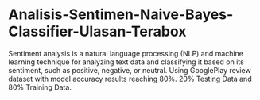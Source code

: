 # Analisis-Sentimen-Naive-Bayes-Classifier-Ulasan-Terabox
Sentiment analysis is a natural language processing (NLP) and machine learning technique for analyzing text data and classifying it based on its sentiment, such as positive, negative, or neutral. Using GooglePlay review dataset with model accuracy results reaching 80%. 20% Testing Data and 80% Training Data. 

